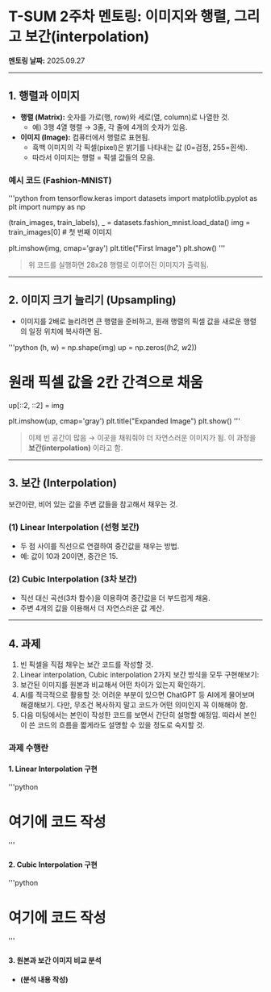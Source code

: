 # T-SUM 2주차 멘토링: 이미지와 행렬, 그리고 보간(interpolation)

**멘토링 날짜:** 2025.09.27

---

## 1. 행렬과 이미지

- **행렬 (Matrix):** 숫자를 가로(행, row)와 세로(열, column)로 나열한 것.
  - 예) 3행 4열 행렬 → 3줄, 각 줄에 4개의 숫자가 있음.
- **이미지 (Image):** 컴퓨터에서 행렬로 표현됨.
  - 흑백 이미지의 각 픽셀(pixel)은 밝기를 나타내는 값 (0=검정, 255=흰색).
  - 따라서 이미지는 행렬 = 픽셀 값들의 모음.

### 예시 코드 (Fashion-MNIST)

'''python
from tensorflow.keras import datasets
import matplotlib.pyplot as plt
import numpy as np

(train_images, train_labels), _ = datasets.fashion_mnist.load_data()
img = train_images[0]  # 첫 번째 이미지

plt.imshow(img, cmap='gray')
plt.title("First Image")
plt.show()
'''
> 위 코드를 실행하면 28x28 행렬로 이루어진 이미지가 출력됨.

---

## 2. 이미지 크기 늘리기 (Upsampling)

- 이미지를 2배로 늘리려면 큰 행렬을 준비하고, 원래 행렬의 픽셀 값을 새로운 행렬의 일정 위치에 복사하면 됨.

'''python
(h, w) = np.shape(img)
up = np.zeros((h*2, w*2))

# 원래 픽셀 값을 2칸 간격으로 채움
up[::2, ::2] = img

plt.imshow(up, cmap='gray')
plt.title("Expanded Image")
plt.show()
'''
> 이제 빈 공간이 많음 → 이곳을 채워줘야 더 자연스러운 이미지가 됨. 이 과정을 **보간(interpolation)** 이라고 함.

---

## 3. 보간 (Interpolation)

보간이란, 비어 있는 값을 주변 값들을 참고해서 채우는 것.

### (1) Linear Interpolation (선형 보간)
- 두 점 사이를 직선으로 연결하여 중간값을 채우는 방법.
- 예: 값이 10과 20이면, 중간은 15.

### (2) Cubic Interpolation (3차 보간)
- 직선 대신 곡선(3차 함수)을 이용하여 중간값을 더 부드럽게 채움.
- 주변 4개의 값을 이용해서 더 자연스러운 값 계산.

---

## 4. 과제

1.  빈 픽셀을 직접 채우는 보간 코드를 작성할 것.
2.  Linear interpolation, Cubic interpolation  2가지 보간 방식을 모두 구현해보기:
3.  보간된 이미지를 원본과 비교해서 어떤 차이가 있는지 확인하기.
4.  AI를 적극적으로 활용할 것: 어려운 부분이 있으면 ChatGPT 등 AI에게 물어보며 해결해보기. 다만, 무조건 복사하지 말고 코드가 어떤 의미인지 꼭 이해해야 함.
5.  다음 미팅에서는 본인이 작성한 코드를 보면서 간단히 설명할 예정임. 따라서 본인이 쓴 코드의 흐름을 짧게라도 설명할 수 있을 정도로 숙지할 것.

### 과제 수행란

#### 1. Linear Interpolation 구현

'''python
# 여기에 코드 작성
'''

#### 2. Cubic Interpolation 구현

'''python
# 여기에 코드 작성
'''

#### 3. 원본과 보간 이미지 비교 분석

- **(분석 내용 작성)**
